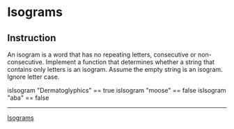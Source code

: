 # Isograms

## Instruction

An isogram is a word that has no repeating letters, consecutive or non-consecutive. Implement a function that determines whether a string that contains only letters is an isogram. Assume the empty string is an isogram. Ignore letter case.

isIsogram "Dermatoglyphics" == true
isIsogram "moose" == false
isIsogram "aba" == false

---

[Isograms](https://www.codewars.com/kata/54ba84be607a92aa900000f1/train/cpp)
